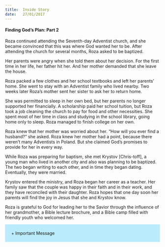 ```yaml
---
title:  Inside Story
date:   27/01/2017
---
```


#### Finding God’s Plan: Part 2

Roza continued attending the Seventh-day Adventist church, and she became convinced that this was where God wanted her to be. After attending the church for several months, Roza asked to be baptized.

Her parents were angry when she told them about her decision. For the first time in her life, her father hit her. And her mother demanded that she leave the house.

Roza packed a few clothes and her school textbooks and left her parents’ home. She went to stay with an Adventist family who lived nearby. Two weeks later Roza’s mother sent her sister to ask her to return home.

She was permitted to sleep in her own bed, but her parents no longer supported her financially. A scholarship paid her school tuition, but Roza took a job cleaning the church to pay for food and other necessities. She spent most of her time in class and studying in the school library, going home only to sleep. Roza managed to finish college on her own. 

Roza knew that her mother was worried about her. “How will you ever find a husband?” she asked. Roza knew her mother had a point, because there weren’t many Adventists in Poland. But she claimed God’s promises to provide for her in every way.

While Roza was preparing for baptism, she met Krystov [Chris-toff], a young man who lived in another city and also was planning to be baptized. The two began writing to each other, and in time they began dating. Eventually, they were married.

Krystov entered the ministry, and Roza began her career as a teacher. Her family saw that the couple was happy in their faith and in their work, and they have reconciled with their daughter. Roza hopes that one day soon her parents will find the joy in Jesus that she and Krystov know.

Roza is grateful to God for leading her to the Savior through the influence of her grandmother, a Bible lecture brochure, and a Bible camp filled with friendly youth who welcomed her.
 
<div style="background:#b9ebfb; padding: 20px;">
 <div onclick="document.getElementById('important-message').style.display = 'block';document.getElementById('show').style.display = 'none';document.getElementById('hide').style.display = 'block';" id="show"><span>+</span> Important Message</div>
 <div onclick="document.getElementById('important-message').style.display = 'none';document.getElementById('show').style.display = 'block';document.getElementById('hide').style.display = 'none';" id="hide" style="display:none"><span>-</span> Important Message</div>

 <div id="important-message" style="display:none">
 <p>Dear brothers and sisters,</p>

 <p>With great disappointment I would like to inform that Portuguese Publishing House (Publicadora SerVir) reached out to us and threatened with legal sanctions if we keep providing Portuguese Sabbath School lessons in our application.</p>

 <p>It is extremely sad that too witness our own church entities doing it. But it is the reality of the world we live in, and has been prophesied long time ago (Ephesians 6:12) – and many of our church leaders are blind to the true evangelism and has only one focus – money. Greed has overtaken their minds and conscience and it is not anything new, as it has been seen before (Matthew 21:12).</p>

 <p>Mission of Adventech ministry is to glorify God through technology.</p>
 <p>Mission of Adventech is to unite our Adventist church through technology.</p>
 <p>Mission of Adventech is to use technology to bring Good News to this world and see Jesus Coming Again!</p>

 <p>To date, our Sabbath School application is providing lessons in English, Spanish, German, French, Russian, Ukrainian, Turkish and Japanese. It has over 300 000 installations. It is completely free of charge and that will never change. It is completely ad free and that will never change. Lesson is never modified from its source and that will never change. Adventech will continue doing everything possible to help brothers and sisters around the world read, study use Sabbath School. We will continue adding more languages to our application. We will continue to add more functionality and improve usability. Adventech will continue bringing talent together to create, innovate and deliver. Adventech will be building more applications!</p>

 <p>At this point Adventech ministry and me personally are praying for the guidance of the Holy Spirit, for if God is for us, who can be against us? (Romans 8:31). We do not support revolution or anything like that, but rely on God only – Romans 12:19. It is possible that more publishing houses will take path similar to Publicadora SerVir and Casa Publicadora Brasiliera – and try to stop our ministry.</p>

 <p>Because of that: we ask for your support in prayers! We ask for your support in prayers with your pastors! We ask for your support in prayers with your friends! We ask for your support in prayers with church leaders! We ask for your support in prayers for above mentioned publishing houses! We ask for your support in prayers to Jesus Christ!</p>

 <p>May God bless you all for the support.</p>

 <p>-Vitaliy</p>
 </div>
</div>